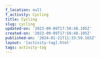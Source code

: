 ```yaml
---
f_location: null
f_activity: Cycling
title: Cycling
slug: cycling
updated-on: '2023-09-09T17:50:48.105Z'
created-on: '2023-09-09T17:50:48.105Z'
published-on: '2024-01-21T11:33:59.165Z'
layout: '[activity-tag].html'
tags: activity-tag
---
```



